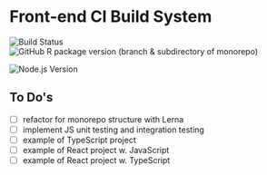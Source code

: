 # Front-end CI Build System

![Build Status](https://img.shields.io/github/actions/workflow/status/paulAlexSerban/prj--fe-ci-build-system/ci-build.yml?logo=github) ![GitHub R package version (branch & subdirectory of monorepo)](https://img.shields.io/github/r-package/v/paulAlexSerban/prj--fe-ci-build-system/main)

![Node.js Version](https://img.shields.io/badge/node-%3E%3D%2018.17.1-brightgreen)

## To Do's

-   [ ] refactor for monorepo structure with Lerna
-   [ ] implement JS unit testing and integration testing
-   [ ] example of TypeScript project
-   [ ] example of React project w. JavaScript
-   [ ] example of React project w. TypeScript
